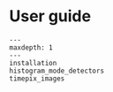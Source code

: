 # User guide


```{toctree}
---
maxdepth: 1
---
installation
histogram_mode_detectors
timepix_images
```
